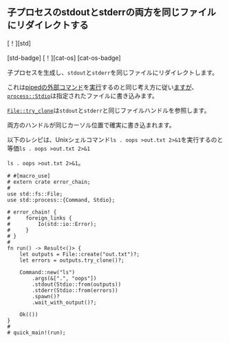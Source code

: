 ## <!--Redirect both stdout and stderr of child process to the same file--> 子プロセスのstdoutとstderrの両方を同じファイルにリダイレクトする

<!--[!][std]-->
[！][std]
<!--[std-badge] [!][cat-os]-->
[std-badge] [！][cat-os]
[cat-os-badge]
<!--Spawns a child process and redirects `stdout` and `stderr` to the same file.-->
子プロセスを生成し、`stdout`と`stderr`を同じファイルにリダイレクトします。
<!--It follows the same idea as [run piped external commands](#run-piped-external-commands), however [`process::Stdio`] writes to a specified file.-->
これは[pipedの外部コマンド](#run-piped-external-commands)を[実行](#run-piped-external-commands)するのと同じ考え方に従い[ますが](#run-piped-external-commands)、 [`process::Stdio`]は指定されたファイルに書き込みます。
<!--[`File::try_clone`] references the same file handle for `stdout` and `stderr`.-->
[`File::try_clone`]は`stdout`と`stderr`と同じファイルハンドルを参照します。
<!--It will ensure that both handles write with the same cursor position.-->
両方のハンドルが同じカーソル位置で確実に書き込まれます。

<!--The below recipe is equivalent to run the Unix shell command `ls . oops >out.txt 2>&1`-->
以下のレシピは、Unixシェルコマンド`ls . oops >out.txt 2>&1`を実行するのと等価`ls . oops >out.txt 2>&1`
<!--`ls . oops >out.txt 2>&1`.-->
`ls . oops >out.txt 2>&1`。

```rust,no_run
# #[macro_use]
# extern crate error_chain;
#
use std::fs::File;
use std::process::{Command, Stdio};

# error_chain! {
#     foreign_links {
#         Io(std::io::Error);
#     }
# }
#
fn run() -> Result<()> {
    let outputs = File::create("out.txt")?;
    let errors = outputs.try_clone()?;

    Command::new("ls")
        .args(&[".", "oops"])
        .stdout(Stdio::from(outputs))
        .stderr(Stdio::from(errors))
        .spawn()?
        .wait_with_output()?;

    Ok(())
}
#
# quick_main!(run);
```

<!--[`File::try_clone`]: https://doc.rust-lang.org/std/fs/struct.File.html#method.try_clone
 [`process::Stdio`]: https://doc.rust-lang.org/std/process/struct.Stdio.html
-->
[`File::try_clone`]: https://doc.rust-lang.org/std/fs/struct.File.html#method.try_clone
 [`process::Stdio`]: https://doc.rust-lang.org/std/process/struct.Stdio.html

